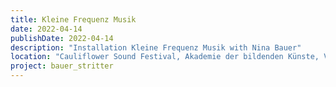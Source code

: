 ```yaml
---
title: Kleine Frequenz Musik
date: 2022-04-14
publishDate: 2022-04-14
description: "Installation Kleine Frequenz Musik with Nina Bauer"
location: "Cauliflower Sound Festival, Akademie der bildenden Künste, Vienna"
project: bauer_stritter
---
```



